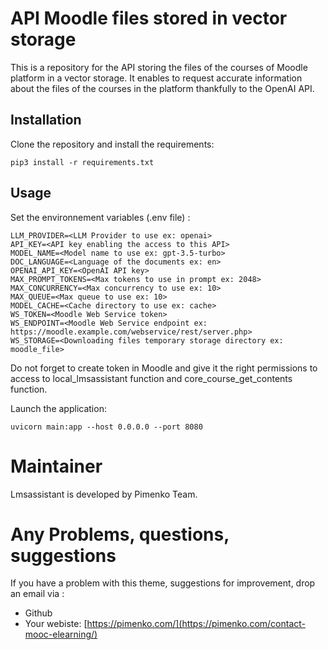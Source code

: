 # API Moodle files stored in vector storage

This is a repository for the API storing the files of the courses of Moodle platform in a vector storage.
It enables to request accurate information about the files of the courses in the platform thankfully to the OpenAI API.

## Installation

Clone the repository and install the requirements:

```
pip3 install -r requirements.txt
```

## Usage

Set the environnement variables (.env file) :

```
LLM_PROVIDER=<LLM Provider to use ex: openai>
API_KEY=<API key enabling the access to this API>
MODEL_NAME=<Model name to use ex: gpt-3.5-turbo>
DOC_LANGUAGE=<Language of the documents ex: en>
OPENAI_API_KEY=<OpenAI API key>
MAX_PROMPT_TOKENS=<Max tokens to use in prompt ex: 2048>
MAX_CONCURRENCY=<Max concurrency to use ex: 10>
MAX_QUEUE=<Max queue to use ex: 10>
MODEL_CACHE=<Cache directory to use ex: cache> 
WS_TOKEN=<Moodle Web Service token>
WS_ENDPOINT=<Moodle Web Service endpoint ex: https://moodle.example.com/webservice/rest/server.php>
WS_STORAGE=<Downloading files temporary storage directory ex: moodle_file>
```

Do not forget to create token in Moodle and give it the right permissions to access to local_lmsassistant function and core_course_get_contents function.

Launch the application:

```
uvicorn main:app --host 0.0.0.0 --port 8080
```


Maintainer
============
Lmsassistant is developed by Pimenko Team.


Any Problems, questions, suggestions
===================
If you have a problem with this theme, suggestions for improvement, drop an email via :
- Github
- Your webiste: [https://pimenko.com/](https://pimenko.com/contact-mooc-elearning/)
